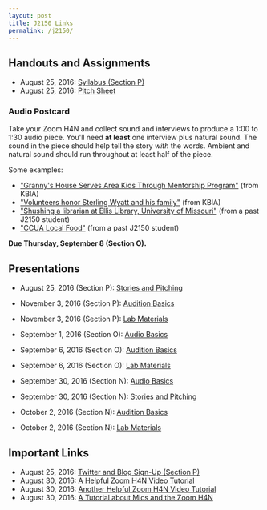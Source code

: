 ```yaml
---
layout: post
title: J2150 Links
permalink: /j2150/
---
```


## Handouts and Assignments
- August 25, 2016: [Syllabus (Section P)](http://media.nathanlawrence.org.s3.amazonaws.com/missouri/j2150-2016/j2150-syllabus.pdf)
- August 25, 2016: [Pitch Sheet](http://media.nathanlawrence.org.s3.amazonaws.com/missouri/j2150-2016/j2150-pitch.docx)

### Audio Postcard
Take your Zoom H4N and collect sound and interviews to produce a 1:00 to 1:30 audio piece. You'll need **at least** one interview plus natural sound. The sound in the piece should help tell the story _with_ the words. Ambient and natural sound should run throughout at least half of the piece.

Some examples:

- ["Granny's House Serves Area Kids Through Mentorship Program"](http://kbia.org/post/grannys-house-serves-area-kids-through-mentorship-program?utm_campaign=class-link) (from KBIA)
- ["Volunteers honor Sterling Wyatt and his family"](http://kbia.org/post/volunteers-honor-sterling-wyatt-and-his-family?utm_campaign=class-link) (from KBIA)
- ["Shushing a librarian at Ellis Library, University of Missouri"](https://soundcloud.com/user26166497/shushing-a-librarian-at-ellis) (from a past J2150 student)
- ["CCUA Local Food"](https://soundcloud.com/megan-tyminski/ccua-local-food-wav) (from a past J2150 student)

**Due Thursday, September 8 (Section O).**

## Presentations

- August 25, 2016 (Section P): [Stories and Pitching](http://slides.nathanlawrence.org/2150-stories-pitching/?utm_campaign=class-link)
- November 3, 2016 (Section P): [Audition Basics](http://slides.nathanlawrence.org/j2150-audition/statefairaudiopostcard.jpg)
- November 3, 2016 (Section P): [Lab Materials](http://slides.nathanlawrence.org/j2150-audition/0517HOUSING.zip)

- September 1, 2016 (Section O): [Audio Basics](http://slides.nathanlawrence.org/2150-audio-basics/?utm_campaign=class-link)
- September 6, 2016 (Section O): [Audition Basics](http://slides.nathanlawrence.org/j2150-audition/statefairaudiopostcard.jpg) 
- September 6, 2016 (Section O): [Lab Materials](http://slides.nathanlawrence.org/j2150-audition/0517HOUSING.zip)

- September 30, 2016 (Section N): [Audio Basics](http://slides.nathanlawrence.org/2150-audio-basics/?utm_campaign=class-link)
- September 30, 2016 (Section N): [Stories and Pitching](http://slides.nathanlawrence.org/2150-stories-pitching/?utm_campaign=class-link)
- October 2, 2016 (Section N): [Audition Basics](http://slides.nathanlawrence.org/j2150-audition/statefairaudiopostcard.jpg) 
- October 2, 2016 (Section N): [Lab Materials](http://slides.nathanlawrence.org/j2150-audition/0517HOUSING.zip)


## Important Links

- August 25, 2016: [Twitter and Blog Sign-Up (Section P)](https://docs.google.com/forms/d/e/1FAIpQLSdQ5Cyzizr3y14NLdm_KWZr9z5Dj--p_QPjAmUBbDeSFvAoVw/viewform)
- August 30, 2016: [A Helpful Zoom H4N Video Tutorial](https://www.youtube.com/watch?v=mESF5ErPYf4)
- August 30, 2016: [Another Helpful Zoom H4N Video Tutorial](https://www.youtube.com/watch?v=pTwgVDQvKQE)
- August 30, 2016: [A Tutorial about Mics and the Zoom H4N](https://www.youtube.com/watch?v=5RfsV3QFaFU)
